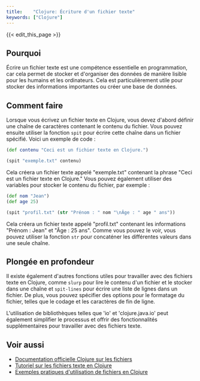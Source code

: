 ```yaml
---
title:    "Clojure: Écriture d'un fichier texte"
keywords: ["Clojure"]
---
```


{{< edit_this_page >}}

## Pourquoi

Écrire un fichier texte est une compétence essentielle en programmation, car cela permet de stocker et d'organiser des données de manière lisible pour les humains et les ordinateurs. Cela est particulièrement utile pour stocker des informations importantes ou créer une base de données.

## Comment faire

Lorsque vous écrivez un fichier texte en Clojure, vous devez d'abord définir une chaîne de caractères contenant le contenu du fichier. Vous pouvez ensuite utiliser la fonction `spit` pour écrire cette chaîne dans un fichier spécifié. Voici un exemple de code :

```Clojure
(def contenu "Ceci est un fichier texte en Clojure.")

(spit "exemple.txt" contenu)
```

Cela créera un fichier texte appelé "exemple.txt" contenant la phrase "Ceci est un fichier texte en Clojure." Vous pouvez également utiliser des variables pour stocker le contenu du fichier, par exemple :

```Clojure
(def nom "Jean")
(def age 25)

(spit "profil.txt" (str "Prénom : " nom "\nÂge : " age " ans"))
```

Cela créera un fichier texte appelé "profil.txt" contenant les informations "Prénom : Jean" et "Âge : 25 ans". Comme vous pouvez le voir, vous pouvez utiliser la fonction `str` pour concaténer les différentes valeurs dans une seule chaîne.

## Plongée en profondeur

Il existe également d'autres fonctions utiles pour travailler avec des fichiers texte en Clojure, comme `slurp` pour lire le contenu d'un fichier et le stocker dans une chaîne et `spit-lines` pour écrire une liste de lignes dans un fichier. De plus, vous pouvez spécifier des options pour le formatage du fichier, telles que le codage et les caractères de fin de ligne.

L'utilisation de bibliothèques telles que 'io' et 'clojure.java.io' peut également simplifier le processus et offrir des fonctionnalités supplémentaires pour travailler avec des fichiers texte.

## Voir aussi

- [Documentation officielle Clojure sur les fichiers](https://clojuredocs.org/clojure.java.io)
- [Tutoriel sur les fichiers texte en Clojure](https://code.tutsplus.com/tutorials/reading-and-writing-text-files-in-java--cms-27509)
- [Exemples pratiques d'utilisation de fichiers en Clojure](https://github.com/clojure-cookbook/clojure-cookbook/tree/master/04_files)